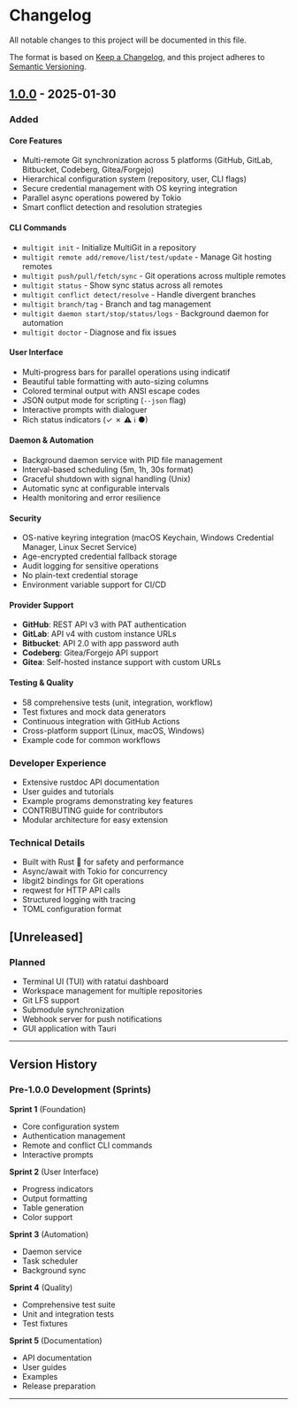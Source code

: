 # Changelog

All notable changes to this project will be documented in this file.

The format is based on [Keep a Changelog](https://keepachangelog.com/en/1.0.0/),
and this project adheres to [Semantic Versioning](https://semver.org/spec/v2.0.0.html).

## [1.0.0] - 2025-01-30

### Added

#### Core Features
- Multi-remote Git synchronization across 5 platforms (GitHub, GitLab, Bitbucket, Codeberg, Gitea/Forgejo)
- Hierarchical configuration system (repository, user, CLI flags)
- Secure credential management with OS keyring integration
- Parallel async operations powered by Tokio
- Smart conflict detection and resolution strategies

#### CLI Commands
- `multigit init` - Initialize MultiGit in a repository
- `multigit remote add/remove/list/test/update` - Manage Git hosting remotes
- `multigit push/pull/fetch/sync` - Git operations across multiple remotes
- `multigit status` - Show sync status across all remotes
- `multigit conflict detect/resolve` - Handle divergent branches
- `multigit branch/tag` - Branch and tag management
- `multigit daemon start/stop/status/logs` - Background daemon for automation
- `multigit doctor` - Diagnose and fix issues

#### User Interface
- Multi-progress bars for parallel operations using indicatif
- Beautiful table formatting with auto-sizing columns
- Colored terminal output with ANSI escape codes
- JSON output mode for scripting (`--json` flag)
- Interactive prompts with dialoguer
- Rich status indicators (✓ ✗ ⚠ ℹ ●)

#### Daemon & Automation
- Background daemon service with PID file management
- Interval-based scheduling (5m, 1h, 30s format)
- Graceful shutdown with signal handling (Unix)
- Automatic sync at configurable intervals
- Health monitoring and error resilience

#### Security
- OS-native keyring integration (macOS Keychain, Windows Credential Manager, Linux Secret Service)
- Age-encrypted credential fallback storage
- Audit logging for sensitive operations
- No plain-text credential storage
- Environment variable support for CI/CD

#### Provider Support
- **GitHub**: REST API v3 with PAT authentication
- **GitLab**: API v4 with custom instance URLs
- **Bitbucket**: API 2.0 with app password auth
- **Codeberg**: Gitea/Forgejo API support
- **Gitea**: Self-hosted instance support with custom URLs

#### Testing & Quality
- 58 comprehensive tests (unit, integration, workflow)
- Test fixtures and mock data generators
- Continuous integration with GitHub Actions
- Cross-platform support (Linux, macOS, Windows)
- Example code for common workflows

### Developer Experience
- Extensive rustdoc API documentation
- User guides and tutorials
- Example programs demonstrating key features
- CONTRIBUTING guide for contributors
- Modular architecture for easy extension

### Technical Details
- Built with Rust 🦀 for safety and performance
- Async/await with Tokio for concurrency
- libgit2 bindings for Git operations
- reqwest for HTTP API calls
- Structured logging with tracing
- TOML configuration format

## [Unreleased]

### Planned
- Terminal UI (TUI) with ratatui dashboard
- Workspace management for multiple repositories
- Git LFS support
- Submodule synchronization
- Webhook server for push notifications
- GUI application with Tauri

---

## Version History

### Pre-1.0.0 Development (Sprints)

**Sprint 1** (Foundation)
- Core configuration system
- Authentication management
- Remote and conflict CLI commands
- Interactive prompts

**Sprint 2** (User Interface)
- Progress indicators
- Output formatting
- Table generation
- Color support

**Sprint 3** (Automation)
- Daemon service
- Task scheduler
- Background sync

**Sprint 4** (Quality)
- Comprehensive test suite
- Unit and integration tests
- Test fixtures

**Sprint 5** (Documentation)
- API documentation
- User guides
- Examples
- Release preparation

---

[1.0.0]: https://github.com/TIVerse/multigit/releases/tag/v1.0.0
